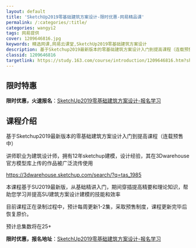 ```yaml
---
layout: default
title: 'SketchUp2019零基础建筑方案设计-限时优惠-网易精品课'
permalink: /:categories/:title/
categories: wangyi2
tags: 网易提供
cover: 1209646816.jpg
keywords: 精选网课,网易云课堂,SketchUp2019零基础建筑方案设计
description: 基于Sketchup2019最新版本的零基础建筑方案设计入门到提高课程（连载预售中）讲师职业为建筑设计师，拥有12年sk
classid: 1209646816
targetlink: https://study.163.com/course/introduction/1209646816.htm?share=1&shareId=1025206652&utm_campaign=share&utm_medium=iphoneShare&utm_source=&utm_u=1025206652
---
```


## 限时特惠

**限时优惠，火速报名**：[SketchUp2019零基础建筑方案设计-报名学习](https://study.163.com/course/introduction/1209646816.htm?share=1&shareId=1025206652&utm_campaign=share&utm_medium=iphoneShare&utm_source=&utm_u=1025206652)

## 课程介绍

基于Sketchup2019最新版本的零基础建筑方案设计入门到提高课程（连载预售中）



讲师职业为建筑设计师，拥有12年sketchup建模，设计经验，其在3Dwarehouse官方模型库上传的作品被广泛流传使用



https://3dwarehouse.sketchup.com/search/?q=tas_1985



本课程基于SU2019最新版，从基础精讲入门，期间穿插提高精要和理论知识，帮助您学习并提高SU建筑方案设计建模的技能和效率



目前课程正在录制过程中，预计每周更新1-2集，采取预售制度，课程更新完毕后恢复原价。



预计总集数将在25+

**限时优惠，报名地址**：[SketchUp2019零基础建筑方案设计-报名学习](https://study.163.com/course/introduction/1209646816.htm?share=1&shareId=1025206652&utm_campaign=share&utm_medium=iphoneShare&utm_source=&utm_u=1025206652)


